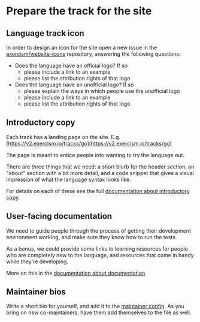 # Prepare the track for the site

## Language track icon

In order to design an icon for the site open a new issue in the [exercism/website-icons](https://github.com/exercism/website-icons/issues) repository, answering the following questions:

* Does the language have an official logo? If so
  * please include a link to an example
  * please list the attribution rights of that logo
* Does the language have an unofficial logo? If so
  * please explain the ways in which people use the unofficial logo
  * please include a link to an example
  * please list the attribution rights of that logo

## Introductory copy

Each track has a landing page on the site. E.g. [https://v2.exercism.io/tracks/go](https://v2.exercism.io/tracks/go)

The page is meant to entice people into wanting to try the language out.

There are three things that we need: a short blurb for the header section, an "about" section with a bit more detail, and a code snippet that gives a visual impression of what the language syntax looks like.

For details on each of these see the full [documentation about introductory copy](https://github.com/exercism/docs/blob/master/language-tracks/documentation/introductory-copy.md).

## User-facing documentation

We need to guide people through the process of getting their development environment working, and make sure they know how to run the tests.

As a bonus, we could provide some links to learning resources for people who are completely new to the language, and resources that come in handy while they're developing.

More on this in the [documentation about documentation](https://github.com/exercism/docs/blob/master/language-tracks/documentation/for-consumers.md).

## Maintainer bios

Write a short bio for yourself, and add it to the [maintainer config](../../maintaining-a-track/maintainer-configuration.md). As you bring on new co-maintainers, have them add themselves to the file as well.

